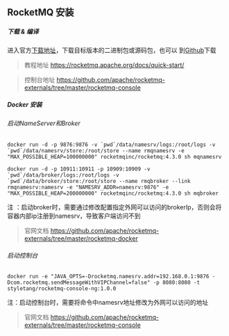 RocketMQ 安装
-

##### 下载 & 编译

进入官方[下载地址](https://rocketmq.apache.org/dowloading/releases/)，下载目标版本的二进制包或源码包，也可以
到[Github](https://github.com/apache/rocketmq)下载

> 教程地址 https://rocketmq.apache.org/docs/quick-start/

> 控制台地址 https://github.com/apache/rocketmq-externals/tree/master/rocketmq-console

##### Docker 安装

###### 启动NameServer和Broker

``` shell
docker run -d -p 9876:9876 -v `pwd`/data/namesrv/logs:/root/logs -v `pwd`/data/namesrv/store:/root/store --name rmqnamesrv -e "MAX_POSSIBLE_HEAP=100000000" rocketmqinc/rocketmq:4.3.0 sh mqnamesrv

docker run -d -p 10911:10911 -p 10909:10909 -v `pwd`/data/broker/logs:/root/logs -v `pwd`/data/broker/store:/root/store --name rmqbroker --link rmqnamesrv:namesrv -e "NAMESRV_ADDR=namesrv:9876" -e "MAX_POSSIBLE_HEAP=200000000" rocketmqinc/rocketmq:4.3.0 sh mqbroker
```

注 ：启动broker时，需要通过修改配置指定外网可以访问的brokerIp，否则会将容器内部ip注册到namesrv，导致客户端访问不到

> 官网文档 https://github.com/apache/rocketmq-externals/tree/master/rocketmq-docker 

###### 启动控制台

``` shell
docker run -e "JAVA_OPTS=-Drocketmq.namesrv.addr=192.168.0.1:9876 -Dcom.rocketmq.sendMessageWithVIPChannel=false" -p 8080:8080 -t styletang/rocketmq-console-ng:1.0.0
```

注：启动控制台时，需要将命令中namesrv地址修改为外网可以访问的地址

> 官网文档 https://github.com/apache/rocketmq-externals/tree/master/rocketmq-console